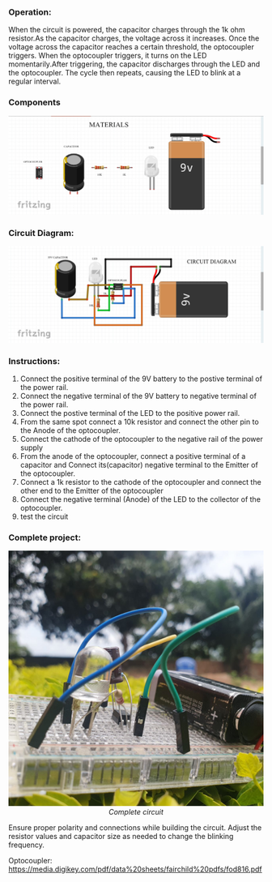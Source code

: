 ### Operation:
When the circuit is powered, the capacitor charges through the 1k ohm resistor.As the capacitor charges, the voltage across it increases.
Once the voltage across the capacitor reaches a certain threshold, the optocoupler triggers.
When the optocoupler triggers, it turns on the LED momentarily.After triggering, the capacitor discharges through the LED and the optocoupler.
The cycle then repeats, causing the LED to blink at a regular interval.

### Components
 ![materials for the circuit](/images/Materials-opto.jpg)

### Circuit Diagram:
 ![The circuit](/images/Circuit-opto.jpg)

### Instructions:

1. Connect the positive terminal of the 9V battery to the  postive terminal of the power rail.
2. Connect the negative  terminal of the 9V battery to negative terminal of the power rail.
3. Connect the postive terminal of the LED to the positive power rail. 
4. From the same spot connect a 10k resistor and connect the other pin to the Anode of the optocoupler. 
5. Connect the cathode of the optocoupler to the negative rail of the power supply 
6. From the anode of the optocoupler, connect a positive terminal of a capacitor and Connect its(capacitor) negative terminal to the Emitter of the optocoupler. 
7. Connect a 1k resistor to the cathode of the optocoupler and connect the  other end to the Emitter  of the optocoupler 
8. Connect the negative terminal (Anode) of the LED to the collector of the optocoupler.
9. test the circuit

### Complete project:

<p align="center" width="100%">
<img width="750" src="images/optocoupler-complete.jpg" alt="Complete circuit"/><br><em>Complete circuit</em></p>

Ensure proper polarity and connections while building the circuit. Adjust the resistor values and capacitor size as needed to change the blinking frequency.

 Optocoupler: https://media.digikey.com/pdf/data%20sheets/fairchild%20pdfs/fod816.pdf
